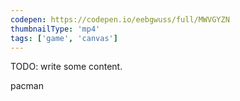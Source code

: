 ```yaml
---
codepen: https://codepen.io/eebgwuss/full/MWVGYZN
thumbnailType: 'mp4'
tags: ['game', 'canvas']
---
```


TODO: write some content.

pacman
